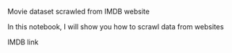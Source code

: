 Movie dataset scrawled from IMDB website

In this notebook, I will show you how to scrawl data from websites

IMDB link
